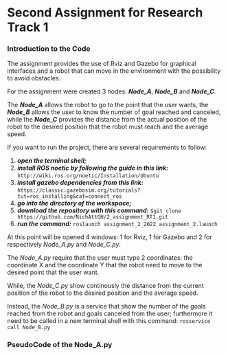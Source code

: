 # Second Assignment for Research Track 1

### Introduction to the Code
The assignment provides the use of Rviz and Gazebo for graphical interfaces and a robot that can move in the environment with the possibility to avoid obstacles.

For the assignment were created 3 nodes: **_Node_A_**, **_Node_B_** and **_Node_C_**.

The **_Node_A_** allows the robot to go to the point that the user wants, the **_Node_B_** allows the user to know the number of goal reached and canceled, while the **_Node_C_** provides the distance from the actual position of the robot to the desired position that the robot must reach and the average speed.

If you want to run the project, there are several requirements to follow:
1. **_open the terminal shell;_**
2. **_install ROS noetic by following the guide in this link:_** `http://wiki.ros.org/noetic/Installation/Ubuntu`
3. **_install gazebo dependencies from this link:_** `https://classic.gazebosim.org/tutorials?tut=ros_installing&cat=connect_ros`
4. **_go into the directory of the workspace;_**
5. **_download the repository with this command:_** `$git clone https://github.com/NichAttGH/2_assignment_RT1.git`
6. **_run the command:_** `roslaunch assignment_2_2022 assignment_2.launch`

At this point will be opened 4 windows: 1 for Rviz, 1 for Gazebo and 2 for respectively *Node_A.py* and *Node_C.py*.

The *Node_A.py* require that the user must type 2 coordinates: the coordinate X and the coordinate Y that the robot need to move to the desired point that the user want.

While, the *Node_C.py* show continously the distance from the current position of the robot to the desired position and the average speed.

Instead, the *Node_B.py* is a service that show the number of the goals reached from the robot and goals canceled from the user; furthermore it need to be called in a new terminal shell with this command: `rosservice call Node_B.py`

### PseudoCode of the Node_A.py
